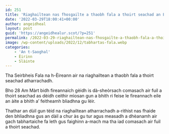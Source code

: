 ```yaml
---
id: 251
title: 'Riaghailtean nas fhosgailte a thaobh fala a thoirt seachad an Èirinn'
date: '2022-03-29T18:00:41+00:00'
author: angeidheal
layout: post
guid: 'https://angeidhealur.scot/?p=251'
permalink: /2022-03-29-riaghailtean-nas-fhosgailte-a-thaobh-fala-a-thoirt-seachad-an-eirinn/
image: /wp-content/uploads/2022/12/tabhartas-fala.webp
categories:
    - 'An t-Saoghal'
    - Èirinn
    - Slàinte
---
```


Tha Seirbheis Fala na h-Èireann air na riaghailtean a thaobh fala a thoirt seachad atharrachadh.

Bho 28 Am Màrt bidh fireannaich gèidh is dà-sheòrsach comasach air fuil a thoirt seachad as dèidh ceithir mìosan gun a bhith ri feise le fireannach eile an àite a bhith a’ feitheamh bliadhna gu lèir.

Thathar an dùil gun tèid na riaghailtean atharrachadh a-rithist nas fhaide den bhliadhna gus an dàil a chur às gu tur agus measadh a dhèanamh air gach tabhartaiche fa leth gus faighinn a-mach ma tha iad comasach air fuil a thoirt seachad.